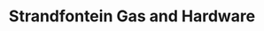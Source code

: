 ---
title: "Strandfontein Gas and Hardware"
url: /strandfontein/strandfontein-gas-and-hardware/
shop: Eisenwaren
---